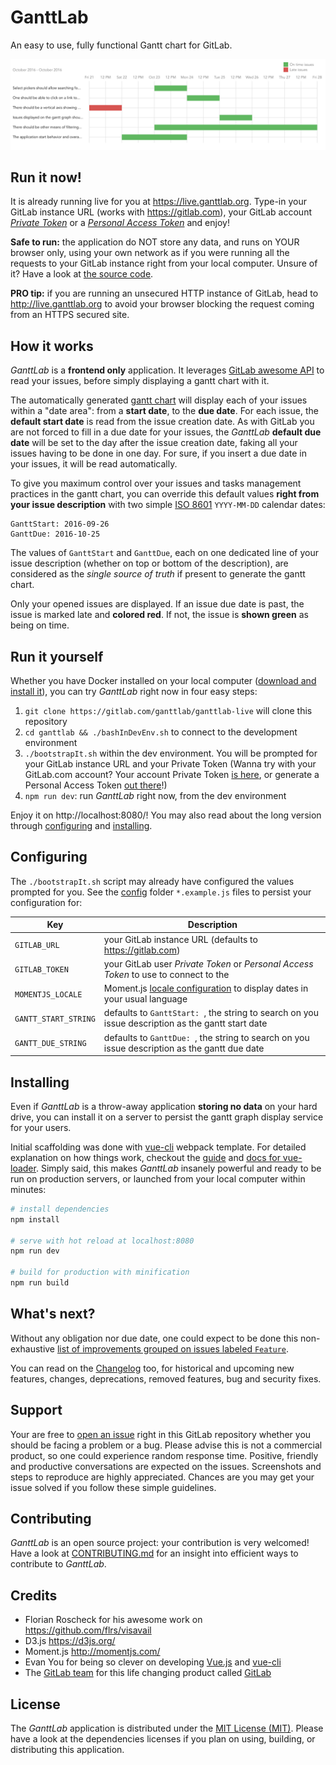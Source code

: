 # GanttLab

An easy to use, fully functional Gantt chart for GitLab.

![GanttLab](preview.png)


## Run it now!

It is already running live for you at https://live.ganttlab.org. Type-in your GitLab instance URL (works with https://gitlab.com), your GitLab account [_Private Token_](https://gitlab.com/profile/account) or a [_Personal Access Token_](https://gitlab.com/profile/personal_access_tokens) and enjoy!

**Safe to run:** the application do NOT store any data, and runs on YOUR browser only, using your own network as if you were running all the requests to your GitLab instance right from your local computer. Unsure of it? Have a look at [the source code](https://gitlab.com/ganttlab/ganttlab-live/tree/master).

**PRO tip:** if you are running an unsecured HTTP instance of GitLab, head to http://live.ganttlab.org to avoid your browser blocking the request coming from an HTTPS secured site.

## How it works

_GanttLab_ is a **frontend only** application. It leverages [GitLab awesome API](https://gitlab.com/help/api/README.md) to read your issues, before simply displaying a gantt chart with it.

The automatically generated [gantt chart](https://en.wikipedia.org/wiki/Gantt_chart) will display each of your issues within a "date area": from a **start date**, to the **due date**. For each issue, the **default start date** is read from the issue creation date. As with GitLab you are not forced to fill in a due date for your issues, the _GanttLab_ **default due date** will be set to the day after the issue creation date, faking all your issues having to be done in one day. For sure, if you insert a due date in your issues, it will be read automatically.

To give you maximum control over your issues and tasks management practices in the gantt chart, you can override this default values **right from your issue description** with two simple [ISO 8601](https://en.wikipedia.org/wiki/ISO_8601#Calendar_dates) `YYYY-MM-DD` calendar dates:

```
GanttStart: 2016-09-26
GanttDue: 2016-10-25
```

The values of `GanttStart` and `GanttDue`, each on one dedicated line of your issue description (whether on top or bottom of the description), are considered as the _single source of truth_ if present to generate the gantt chart.

Only your opened issues are displayed. If an issue due date is past, the issue is marked late and **colored red**. If not, the issue is **shown green** as being on time.

## Run it yourself

Whether you have Docker installed on your local computer ([download and install it](https://www.docker.com/products/docker)), you can try _GanttLab_ right now in four easy steps:

1. `git clone https://gitlab.com/ganttlab/ganttlab-live` will clone this repository
1. `cd ganttlab && ./bashInDevEnv.sh` to connect to the development environment
1. `./bootstrapIt.sh` within the dev environment. You will be prompted for your GitLab instance URL and your Private Token (Wanna try with your GitLab.com account? Your account Private Token [is here](https://gitlab.com/profile/account), or generate a Personal Access Token [out there](https://gitlab.com/profile/personal_access_tokens)!)
1. `npm run dev`: run _GanttLab_ right now, from the dev environment

Enjoy it on http://localhost:8080/! You may also read about the long version through [configuring](#configuring) and [installing](#installing).

## Configuring

The `./bootstrapIt.sh` script may already have configured the values prompted for you. See the [config](config) folder `*.example.js` files to persist your configuration for:

| Key                  | Description                                                                                                |
|----------------------|------------------------------------------------------------------------------------------------------------|
| `GITLAB_URL`         | your GitLab instance URL (defaults to https://gitlab.com)                                                  |
| `GITLAB_TOKEN`       | your GitLab user _Private Token_ or _Personal Access Token_ to use to connect to the                       |
| `MOMENTJS_LOCALE`    | Moment.js [locale configuration](http://momentjs.com/docs/#/i18n/) to display dates in your usual language |
| `GANTT_START_STRING` | defaults to `GanttStart: `, the string to search on you issue description as the gantt start date          |
| `GANTT_DUE_STRING`   | defaults to `GanttDue: `, the string to search on you issue description as the gantt due date              |

## Installing

Even if _GanttLab_ is a throw-away application **storing no data** on your hard drive, you can install it on a server to persist the gantt graph display service for your users.

Initial scaffolding was done with [vue-cli](https://github.com/vuejs/vue-cli) webpack template. For detailed explanation on how things work, checkout the [guide](http://vuejs-templates.github.io/webpack/) and [docs for vue-loader](http://vuejs.github.io/vue-loader). Simply said, this makes _GanttLab_ insanely powerful and ready to be run on production servers, or launched from your local computer within minutes:

``` bash
# install dependencies
npm install

# serve with hot reload at localhost:8080
npm run dev

# build for production with minification
npm run build
```

## What's next?

Without any obligation nor due date, one could expect to be done this non-exhaustive [list of improvements grouped on issues labeled `Feature`](https://gitlab.com/ganttlab/ganttlab-live/issues?scope=all&state=opened&utf8=%E2%9C%93&label_name%5B%5D=Feature).

You can read on the [Changelog](CHANGELOG.md) too, for historical and upcoming new features, changes, deprecations, removed features, bug and security fixes.

## Support

Your are free to [open an issue](https://gitlab.com/ganttlab/ganttlab-live/issues/new) right in this GitLab repository whether you should be facing a problem or a bug. Please advise this is not a commercial product, so one could experience random response time. Positive, friendly and productive conversations are expected on the issues. Screenshots and steps to reproduce are highly appreciated. Chances are you may get your issue solved if you follow these simple guidelines.

## Contributing

_GanttLab_ is an open source project: your contribution is very welcomed! Have a look at [CONTRIBUTING.md](/CONTRIBUTING.md) for an insight into efficient ways to contribute to _GanttLab_.

## Credits

- Florian Roscheck for his awesome work on https://github.com/flrs/visavail
- D3.js https://d3js.org/
- Moment.js http://momentjs.com/
- Evan You for being so clever on developing [Vue.js](http://vuejs.org/) and [vue-cli](https://github.com/vuejs/vue-cli)
- The [GitLab team](https://about.gitlab.com/team/) for this life changing product called [GitLab](https://about.gitlab.com/)

## License

The _GanttLab_ application is distributed under the [MIT License (MIT)](LICENSE). Please have a look at the dependencies licenses if you plan on using, building, or distributing this application.